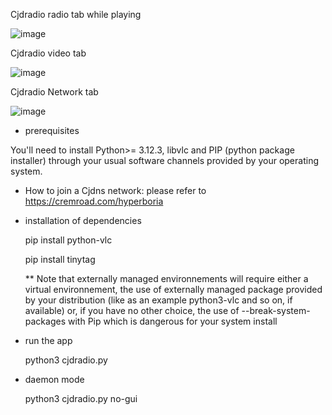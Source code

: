 Cjdradio radio tab while playing

![image](https://github.com/user-attachments/assets/f911cef9-6ea3-43bc-a449-34df5a9ccc37)

Cjdradio video tab

![image](https://github.com/user-attachments/assets/30500a10-88da-4a2d-900e-1fc7eac8c2bf)

Cjdradio Network tab

![image](https://github.com/user-attachments/assets/c43d022c-0668-4e27-8ac4-8c188f5d1086)



* prerequisites

You'll need to install Python>= 3.12.3, libvlc and PIP (python package installer) through your usual software channels provided by your operating system. 

* How to join a Cjdns network: 
  please refer to https://cremroad.com/hyperboria

* installation of dependencies
  
  pip install python-vlc

  pip install tinytag
  
  ** Note that externally managed environnements will require either a virtual environnement, the use of externally managed package provided by your distribution (like as an example python3-vlc and so on, if available) or, if you have no other choice, the use of --break-system-packages with Pip which is dangerous for your system install
  
* run the app

  python3 cjdradio.py
* daemon mode
  
  python3 cjdradio.py no-gui
